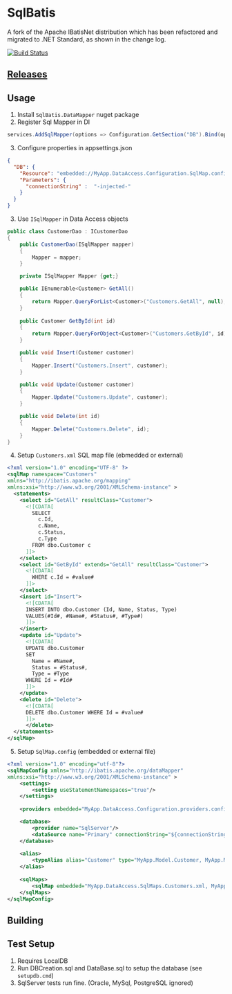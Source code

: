 # SqlBatis

A fork of the Apache IBatisNet distribution which has been refactored and migrated to .NET Standard, as shown in the change log.

[![Build Status](https://rasitha.visualstudio.com/OSS/_apis/build/status/rasitha1.SqlBatis?branchName=master)](https://rasitha.visualstudio.com/OSS/_build/latest?definitionId=2&branchName=master)

## [Releases](RELEASE.md)

## Usage

1. Install `SqlBatis.DataMapper` nuget package
2. Register Sql Mapper in DI 
```csharp
services.AddSqlMapper(options => Configuration.GetSection("DB").Bind(options));
```
3. Configure properties in appsettings.json
```json
{
  "DB": {
    "Resource": "embedded://MyApp.DataAccess.Configuration.SqlMap.config, MyApp.DataAccess",
    "Parameters": {
      "connectionString" :  "-injected-" 
    } 
  }
}
```
3. Use `ISqlMapper` in Data Access objects
```csharp
public class CustomerDao : ICustomerDao
{	
	public CustomerDao(ISqlMapper mapper)
	{
		Mapper = mapper;
	}

	private ISqlMapper Mapper {get;}

	public IEnumerable<Customer> GetAll()
	{
		return Mapper.QueryForList<Customer>("Customers.GetAll", null);
	}
	
	public Customer GetById(int id)
	{
		return Mapper.QueryForObject<Customer>("Customers.GetById", id);	
	}

	public void Insert(Customer customer)
	{
		Mapper.Insert("Customers.Insert", customer);
	}

	public void Update(Customer customer)
	{
		Mapper.Update("Customers.Update", customer);
	}

	public void Delete(int id)
	{
		Mapper.Delete("Customers.Delete", id);
	}
}
```
4. Setup `Customers.xml` SQL map file (ebmedded or external)
```xml
<?xml version="1.0" encoding="UTF-8" ?>
<sqlMap namespace="Customers" 
xmlns="http://ibatis.apache.org/mapping" 
xmlns:xsi="http://www.w3.org/2001/XMLSchema-instance" >
  <statements>       
  	<select id="GetAll" resultClass="Customer">
      <![CDATA[
        SELECT
          c.Id,
          c.Name,
          c.Status,
          c.Type
        FROM dbo.Customer c          
      ]]>
    </select>
	<select id="GetById" extends="GetAll" resultClass="Customer">
	  <![CDATA[
        WHERE c.Id = #value#
      ]]>
    </select>
	<insert id="Insert">
	  <![CDATA[
      INSERT INTO dbo.Customer (Id, Name, Status, Type) 
      VALUES(#Id#, #Name#, #Status#, #Type#)
      ]]>
    </insert>
	<update id="Update">
	  <![CDATA[
      UPDATE dbo.Customer
      SET
        Name = #Name#,
        Status = #Status#,
        Type = #Type
      WHERE Id = #Id#  
      ]]>
    </update>
	<delete id="Delete">
	  <![CDATA[
      DELETE dbo.Customer WHERE Id = #value#
      ]]>
      </delete>
  </statements>	
</sqlMap>
```
5. Setup `SqlMap.config` (embedded or external file)
```xml
<?xml version="1.0" encoding="utf-8"?>
<sqlMapConfig xmlns="http://ibatis.apache.org/dataMapper" 
xmlns:xsi="http://www.w3.org/2001/XMLSchema-instance" >
	<settings>
		<setting useStatementNamespaces="true"/>
	</settings>
	
	<providers embedded="MyApp.DataAccess.Configuration.providers.config, MyApp.DataAccess"/>

	<database>
		<provider name="SqlServer"/>
		<dataSource name="Primary" connectionString="${connectionString}"/>
	</database>
  
	<alias>
		<typeAlias alias="Customer" type="MyApp.Model.Customer, MyApp.Model"/>
	</alias>
	
	<sqlMaps>
		<sqlMap embedded="MyApp.DataAccess.SqlMaps.Customers.xml, MyApp.DataAccess"/>
	</sqlMaps>
</sqlMapConfig>

```


## Building



## Test Setup

1. Requires LocalDB
2. Run DBCreation.sql and DataBase.sql to setup the database (see `setupdb.cmd`)
3. SqlServer tests run fine. (Oracle, MySql, PostgreSQL ignored)
